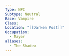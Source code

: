 ```yaml
---
Type: NPC
Subtype: Neutral
Race: Vampire
Class: 
Location: "[[Darken Post]]"
Occupation:
  - Mayor
aliases:
  - The Shadow
---
```

